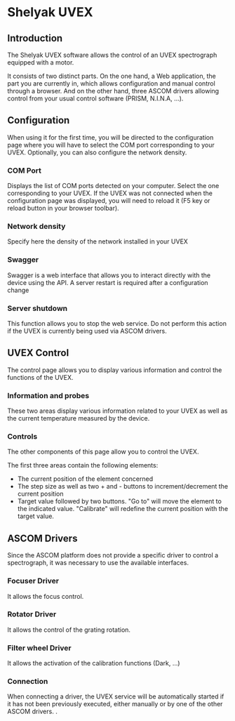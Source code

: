 # Shelyak UVEX

## Introduction
The Shelyak UVEX software allows the control of an UVEX spectrograph equipped with a motor.

It consists of two distinct parts. On the one hand, a Web application, the part you are currently in, which allows configuration and manual control through a browser. And on the other hand, three ASCOM drivers allowing control from your usual control software (PRISM, N.I.N.A, ...).

## Configuration
When using it for the first time, you will be directed to the configuration page where you will have to select the COM port corresponding to your UVEX. Optionally, you can also configure the network density.

### COM Port
Displays the list of COM ports detected on your computer. Select the one corresponding to your UVEX. If the UVEX was not connected when the configuration page was displayed, you will need to reload it (F5 key or reload button in your browser toolbar).

### Network density
Specify here the density of the network installed in your UVEX

### Swagger
Swagger is a web interface that allows you to interact directly with the device using the API. A server restart is required after a configuration change

### Server shutdown
This function allows you to stop the web service. Do not perform this action if the UVEX is currently being used via ASCOM drivers.

## UVEX Control
The control page allows you to display various information and control the functions of the UVEX.

### Information and probes
These two areas display various information related to your UVEX as well as the current temperature measured by the device.

### Controls
The other components of this page allow you to control the UVEX.

The first three areas contain the following elements:
- The current position of the element concerned
- The step size as well as two + and - buttons to increment/decrement the current position
- Target value followed by two buttons. "Go to" will move the element to the indicated value. "Calibrate" will redefine the current position with the target value.

## ASCOM Drivers
Since the ASCOM platform does not provide a specific driver to control a spectrograph, it was necessary to use the available interfaces.

### Focuser Driver
It allows the focus control.

### Rotator Driver
It allows the control of the grating rotation.

### Filter wheel Driver
It allows the activation of the calibration functions (Dark, ...)

### Connection
When connecting a driver, the UVEX service will be automatically started if it has not been previously executed, either manually or by one of the other ASCOM drivers.
.